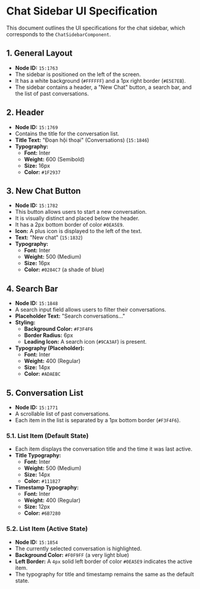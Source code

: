 # Chat Sidebar UI Specification

This document outlines the UI specifications for the chat sidebar, which corresponds to the `ChatSidebarComponent`.

## 1. General Layout

- **Node ID:** `15:1763`
- The sidebar is positioned on the left of the screen.
- It has a white background (`#FFFFFF`) and a 1px right border (`#E5E7EB`).
- The sidebar contains a header, a "New Chat" button, a search bar, and the list of past conversations.

## 2. Header

- **Node ID:** `15:1769`
- Contains the title for the conversation list.
- **Title Text:** "Đoạn hội thoại" (Conversations) (`15:1846`)
- **Typography:**
  - **Font:** Inter
  - **Weight:** 600 (Semibold)
  - **Size:** 16px
  - **Color:** `#1F2937`

## 3. New Chat Button

- **Node ID:** `15:1782`
- This button allows users to start a new conversation.
- It is visually distinct and placed below the header.
- It has a 2px bottom border of color `#0EA5E9`.
- **Icon:** A plus icon is displayed to the left of the text.
- **Text:** "New chat" (`15:1832`)
- **Typography:**
  - **Font:** Inter
  - **Weight:** 500 (Medium)
  - **Size:** 16px
  - **Color:** `#0284C7` (a shade of blue)

## 4. Search Bar

- **Node ID:** `15:1848`
- A search input field allows users to filter their conversations.
- **Placeholder Text:** "Search conversations..."
- **Styling:**
  - **Background Color:** `#F3F4F6`
  - **Border Radius:** 6px
  - **Leading Icon:** A search icon (`#9CA3AF`) is present.
- **Typography (Placeholder):**
  - **Font:** Inter
  - **Weight:** 400 (Regular)
  - **Size:** 14px
  - **Color:** `#ADAEBC`

## 5. Conversation List

- **Node ID:** `15:1771`
- A scrollable list of past conversations.
- Each item in the list is separated by a 1px bottom border (`#F3F4F6`).

### 5.1. List Item (Default State)

- Each item displays the conversation title and the time it was last active.
- **Title Typography:**
  - **Font:** Inter
  - **Weight:** 500 (Medium)
  - **Size:** 14px
  - **Color:** `#111827`
- **Timestamp Typography:**
  - **Font:** Inter
  - **Weight:** 400 (Regular)
  - **Size:** 12px
  - **Color:** `#6B7280`

### 5.2. List Item (Active State)

- **Node ID:** `15:1854`
- The currently selected conversation is highlighted.
- **Background Color:** `#F0F9FF` (a very light blue)
- **Left Border:** A `4px` solid left border of color `#0EA5E9` indicates the active item.
- The typography for title and timestamp remains the same as the default state. 